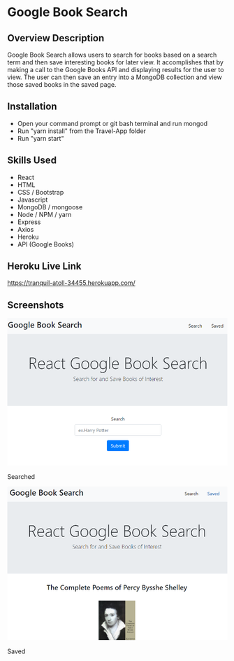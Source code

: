 Google Book Search
========== 

Overview Description
--------------------

Google Book Search allows users to search for books based on a search term and then save interesting books for later view. It accomplishes that by making a call to the Google Books API and displaying results for the user to view. The user can then save an entry into a MongoDB collection and view those saved books in the saved page. 

Installation
-----------------

- Open your command prompt or git bash terminal and run mongod
- Run "yarn install" from the Travel-App folder
- Run "yarn start"


Skills Used
-----------

- React
- HTML 
- CSS / Bootstrap
- Javascript
- MongoDB / mongoose
- Node / NPM / yarn
- Express
- Axios
- Heroku
- API (Google Books)



Heroku Live Link
----------------

https://tranquil-atoll-34455.herokuapp.com/


Screenshots
-----------



![Alt text](/client/public/images/Screenshot63.png?raw=true "Title")

Searched



![Alt text](/client/public/images/Screenshot64.png?raw=true "Title")

Saved